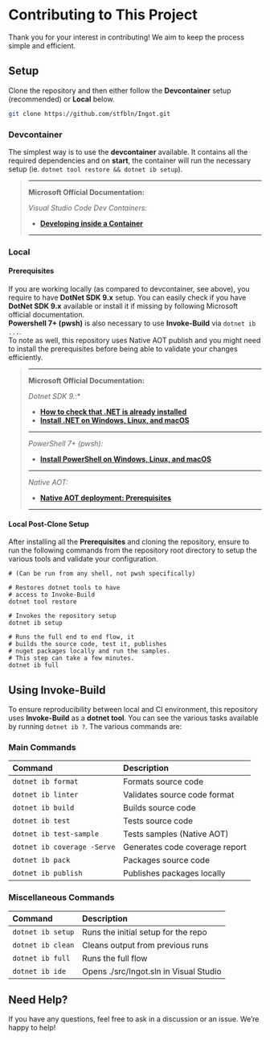 # Contributing to This Project

Thank you for your interest in contributing! We aim to keep the process simple and efficient.

## Setup

Clone the repository and then either follow the **Devcontainer** setup (recommended) or **Local** below.

```bash
git clone https://github.com/stfbln/Ingot.git
```

### Devcontainer

The simplest way is to use the **devcontainer** available. It contains all the required dependencies and on **start**, the container will run the necessary setup (ie. `dotnet tool restore && dotnet ib setup`).

> ***
> **Microsoft Official Documentation:**
>
> *Visual Studio Code Dev Containers:*
>
> * **[Developing inside a Container](https://code.visualstudio.com/docs/devcontainers/containers)**
>
> ***

### Local

#### Prerequisites

If you are working locally (as compared to devcontainer, see above), you require to have **DotNet SDK 9.x** setup.
You can easily check if you have **DotNet SDK 9.x** available or install it if missing by following Microsoft official documentation.\
**Powershell 7+ (pwsh)** is also necessary to use **Invoke-Build** via `dotnet ib ...`.\
To note as well, this repository uses Native AOT publish and you might need to install the prerequisites before being able to validate your changes efficiently.

> ***
> **Microsoft Official Documentation:**
>
> *Dotnet SDK 9.*:*
>
> * **[How to check that .NET is already installed](https://learn.microsoft.com/en-us/dotnet/core/install/how-to-detect-installed-versions)**
> * **[Install .NET on Windows, Linux, and macOS](https://learn.microsoft.com/en-us/dotnet/core/install/)**
>
> ***
>
> *PowerShell 7+ (pwsh):*
>
> * **[Install PowerShell on Windows, Linux, and macOS](https://learn.microsoft.com/en-us/powershell/scripting/install/installing-powershell)**
>
> ***
>
> *Native AOT:*
>
> * **[Native AOT deployment: Prerequisites](https://learn.microsoft.com/en-us/dotnet/core/deploying/native-aot/?tabs=windows%2Cnet8#prerequisites)**
>
> ***

#### Local Post-Clone Setup

After installing all the **Prerequisites** and cloning the repository, ensure to run the following commands from the repository root directory to setup the various tools and validate your configuration.

```pwsh
# (Can be run from any shell, not pwsh specifically)

# Restores dotnet tools to have 
# access to Invoke-Build
dotnet tool restore

# Invokes the repository setup
dotnet ib setup

# Runs the full end to end flow, it
# builds the source code, test it, publishes
# nuget packages locally and run the samples.
# This step can take a few minutes. 
dotnet ib full
```

## Using Invoke-Build

To ensure reproducibility between local and CI environment, this repository uses **Invoke-Build** as a **dotnet tool**. You can see the various tasks available by running `dotnet ib ?`. The various commands are:

### Main Commands

| Command | Description |
|:---|:---|
| `dotnet ib format` | Formats source code |
| `dotnet ib linter` | Validates source code format |
| `dotnet ib build` | Builds source code |
| `dotnet ib test` | Tests source code |
| `dotnet ib test-sample` | Tests samples (Native AOT) |
| `dotnet ib coverage -Serve` | Generates code coverage report |
| `dotnet ib pack` | Packages source code |
| `dotnet ib publish` | Publishes packages locally |

### Miscellaneous Commands

| Command | Description |
|:---|:---|
| `dotnet ib setup` | Runs the initial setup for the repo |
| `dotnet ib clean` | Cleans output from previous runs |
| `dotnet ib full` | Runs the full flow |
| `dotnet ib ide` | Opens ./src/Ingot.sln in Visual Studio |

## Need Help?

If you have any questions, feel free to ask in a discussion or an issue. We’re happy to help!
